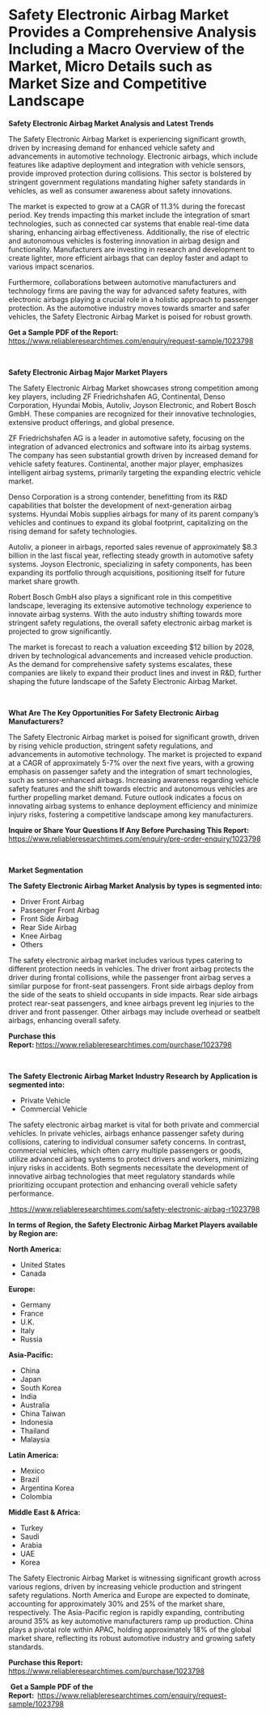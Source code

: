 <p><h1>Safety Electronic Airbag Market Provides a Comprehensive Analysis Including a Macro Overview of the Market, Micro Details such as Market Size and Competitive Landscape</h1></p><p><strong>Safety Electronic Airbag Market Analysis and Latest Trends</strong></p>
<p><p>The Safety Electronic Airbag Market is experiencing significant growth, driven by increasing demand for enhanced vehicle safety and advancements in automotive technology. Electronic airbags, which include features like adaptive deployment and integration with vehicle sensors, provide improved protection during collisions. This sector is bolstered by stringent government regulations mandating higher safety standards in vehicles, as well as consumer awareness about safety innovations.</p><p>The market is expected to grow at a CAGR of 11.3% during the forecast period. Key trends impacting this market include the integration of smart technologies, such as connected car systems that enable real-time data sharing, enhancing airbag effectiveness. Additionally, the rise of electric and autonomous vehicles is fostering innovation in airbag design and functionality. Manufacturers are investing in research and development to create lighter, more efficient airbags that can deploy faster and adapt to various impact scenarios.</p><p>Furthermore, collaborations between automotive manufacturers and technology firms are paving the way for advanced safety features, with electronic airbags playing a crucial role in a holistic approach to passenger protection. As the automotive industry moves towards smarter and safer vehicles, the Safety Electronic Airbag Market is poised for robust growth.</p></p>
<p><strong>Get a Sample PDF of the Report:&nbsp;</strong> <a href="https://www.reliableresearchtimes.com/enquiry/request-sample/1023798?utm_campaign=1420&utm_medium=2&utm_source=Github&utm_content=ia&utm_term=18042025&utm_id=safety-electronic-airbag">https://www.reliableresearchtimes.com/enquiry/request-sample/1023798</a></p>
<p>&nbsp;</p>
<p><strong>Safety Electronic Airbag Major Market Players</strong></p>
<p><p>The Safety Electronic Airbag Market showcases strong competition among key players, including ZF Friedrichshafen AG, Continental, Denso Corporation, Hyundai Mobis, Autoliv, Joyson Electronic, and Robert Bosch GmbH. These companies are recognized for their innovative technologies, extensive product offerings, and global presence.</p><p>ZF Friedrichshafen AG is a leader in automotive safety, focusing on the integration of advanced electronics and software into its airbag systems. The company has seen substantial growth driven by increased demand for vehicle safety features. Continental, another major player, emphasizes intelligent airbag systems, primarily targeting the expanding electric vehicle market.</p><p>Denso Corporation is a strong contender, benefitting from its R&D capabilities that bolster the development of next-generation airbag systems. Hyundai Mobis supplies airbags for many of its parent company’s vehicles and continues to expand its global footprint, capitalizing on the rising demand for safety technologies.</p><p>Autoliv, a pioneer in airbags, reported sales revenue of approximately $8.3 billion in the last fiscal year, reflecting steady growth in automotive safety systems. Joyson Electronic, specializing in safety components, has been expanding its portfolio through acquisitions, positioning itself for future market share growth.</p><p>Robert Bosch GmbH also plays a significant role in this competitive landscape, leveraging its extensive automotive technology experience to innovate airbag systems. With the auto industry shifting towards more stringent safety regulations, the overall safety electronic airbag market is projected to grow significantly.</p><p>The market is forecast to reach a valuation exceeding $12 billion by 2028, driven by technological advancements and increased vehicle production. As the demand for comprehensive safety systems escalates, these companies are likely to expand their product lines and invest in R&D, further shaping the future landscape of the Safety Electronic Airbag Market.</p></p>
<p>&nbsp;</p>
<p><strong>What Are The Key Opportunities For Safety Electronic Airbag Manufacturers?</strong></p>
<p><p>The Safety Electronic Airbag market is poised for significant growth, driven by rising vehicle production, stringent safety regulations, and advancements in automotive technology. The market is projected to expand at a CAGR of approximately 5-7% over the next five years, with a growing emphasis on passenger safety and the integration of smart technologies, such as sensor-enhanced airbags. Increasing awareness regarding vehicle safety features and the shift towards electric and autonomous vehicles are further propelling market demand. Future outlook indicates a focus on innovating airbag systems to enhance deployment efficiency and minimize injury risks, fostering a competitive landscape among key manufacturers.</p></p>
<p><strong>Inquire or Share Your Questions If Any Before Purchasing This Report:</strong> <a href="https://www.reliableresearchtimes.com/enquiry/pre-order-enquiry/1023798?utm_campaign=1420&utm_medium=2&utm_source=Github&utm_content=ia&utm_term=18042025&utm_id=safety-electronic-airbag">https://www.reliableresearchtimes.com/enquiry/pre-order-enquiry/1023798</a></p>
<p>&nbsp;</p>
<p><strong>Market Segmentation</strong></p>
<p><strong>The Safety Electronic Airbag Market Analysis by types is segmented into:</strong></p>
<p><ul><li>Driver Front Airbag</li><li>Passenger Front Airbag</li><li>Front Side Airbag</li><li>Rear Side Airbag</li><li>Knee Airbag</li><li>Others</li></ul></p>
<p><p>The safety electronic airbag market includes various types catering to different protection needs in vehicles. The driver front airbag protects the driver during frontal collisions, while the passenger front airbag serves a similar purpose for front-seat passengers. Front side airbags deploy from the side of the seats to shield occupants in side impacts. Rear side airbags protect rear-seat passengers, and knee airbags prevent leg injuries to the driver and front passenger. Other airbags may include overhead or seatbelt airbags, enhancing overall safety.</p></p>
<p><strong>Purchase this Report:&nbsp;</strong><a href="https://www.reliableresearchtimes.com/purchase/1023798?utm_campaign=1420&utm_medium=2&utm_source=Github&utm_content=ia&utm_term=18042025&utm_id=safety-electronic-airbag">https://www.reliableresearchtimes.com/purchase/1023798</a></p>
<p>&nbsp;</p>
<p><strong>The Safety Electronic Airbag Market Industry Research by Application is segmented into:</strong></p>
<p><ul><li>Private Vehicle</li><li>Commercial Vehicle</li></ul></p>
<p><p>The safety electronic airbag market is vital for both private and commercial vehicles. In private vehicles, airbags enhance passenger safety during collisions, catering to individual consumer safety concerns. In contrast, commercial vehicles, which often carry multiple passengers or goods, utilize advanced airbag systems to protect drivers and workers, minimizing injury risks in accidents. Both segments necessitate the development of innovative airbag technologies that meet regulatory standards while prioritizing occupant protection and enhancing overall vehicle safety performance.</p></p>
<p><a href="https://www.reliableresearchtimes.com/safety-electronic-airbag-r1023798?utm_campaign=1420&utm_medium=2&utm_source=Github&utm_content=ia&utm_term=18042025&utm_id=safety-electronic-airbag">&nbsp;https://www.reliableresearchtimes.com/safety-electronic-airbag-r1023798</a></p>
<p><strong>In terms of Region, the Safety Electronic Airbag Market Players available by Region are:</strong></p>
<p>
    <p> <strong> North America: </strong>
        <ul>
            <li>United States</li>
            <li>Canada</li>
        </ul>
        </p> 
    <p> <strong> Europe: </strong>
        <ul>
            <li>Germany</li>
            <li>France</li>
            <li>U.K.</li>
            <li>Italy</li>
            <li>Russia</li>
        </ul>
        </p> 
    <p> <strong> Asia-Pacific: </strong>
        <ul>
            <li>China</li>
            <li>Japan</li>
            <li>South Korea</li>
            <li>India</li>
            <li>Australia</li>
            <li>China Taiwan</li>
            <li>Indonesia</li>
            <li>Thailand</li>
            <li>Malaysia</li>
        </ul>
        </p> 
    <p> <strong> Latin America: </strong>
        <ul>
            <li>Mexico</li>
            <li>Brazil</li>
            <li>Argentina Korea</li>
            <li>Colombia</li>
        </ul>
        </p> 
    <p> <strong> Middle East & Africa: </strong>
        <ul>
            <li>Turkey</li>
            <li>Saudi</li>
            <li>Arabia</li>
            <li>UAE</li>
            <li>Korea</li>
        </ul>
    </p>
    </p>
<p><p>The Safety Electronic Airbag Market is witnessing significant growth across various regions, driven by increasing vehicle production and stringent safety regulations. North America and Europe are expected to dominate, accounting for approximately 30% and 25% of the market share, respectively. The Asia-Pacific region is rapidly expanding, contributing around 35% as key automotive manufacturers ramp up production. China plays a pivotal role within APAC, holding approximately 18% of the global market share, reflecting its robust automotive industry and growing safety standards.</p></p>
<p><strong>Purchase this Report: </strong><a href="https://www.reliableresearchtimes.com/purchase/1023798?utm_campaign=1420&utm_medium=2&utm_source=Github&utm_content=ia&utm_term=18042025&utm_id=safety-electronic-airbag">https://www.reliableresearchtimes.com/purchase/1023798</a></p>
<p>&nbsp;<strong>Get a Sample PDF of the Report:&nbsp;&nbsp;</strong><a href="https://www.reliableresearchtimes.com/enquiry/request-sample/1023798?utm_campaign=1420&utm_medium=2&utm_source=Github&utm_content=ia&utm_term=18042025&utm_id=safety-electronic-airbag">https://www.reliableresearchtimes.com/enquiry/request-sample/1023798</a></p>
<p><strong></strong></p>
<p><p></p><p></p><p></p></p>